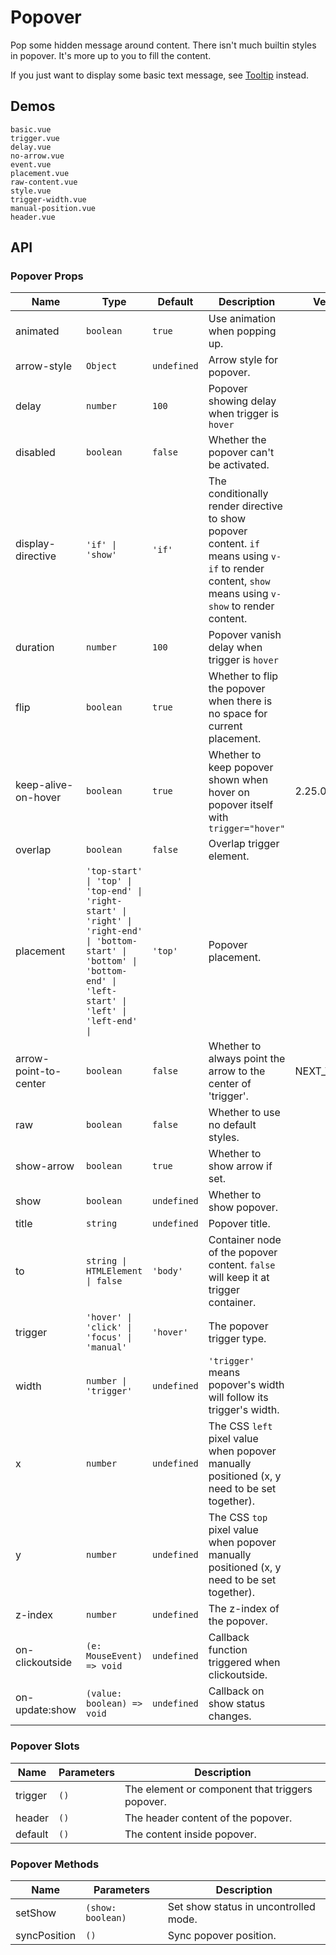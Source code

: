 # Popover

Pop some hidden message around content. There isn't much builtin styles in popover. It's more up to you to fill the content.

If you just want to display some basic text message, see [Tooltip](tooltip) instead.

## Demos

```demo
basic.vue
trigger.vue
delay.vue
no-arrow.vue
event.vue
placement.vue
raw-content.vue
style.vue
trigger-width.vue
manual-position.vue
header.vue
```

## API

### Popover Props

| Name | Type | Default | Description | Version |
| --- | --- | --- | --- | --- |
| animated | `boolean` | `true` | Use animation when popping up. |  |
| arrow-style | `Object` | `undefined` | Arrow style for popover. |  |
| delay | `number` | `100` | Popover showing delay when trigger is `hover` |  |
| disabled | `boolean` | `false` | Whether the popover can't be activated. |  |
| display-directive | `'if' \| 'show'` | `'if'` | The conditionally render directive to show popover content. `if` means using `v-if` to render content, `show` means using `v-show` to render content. |  |
| duration | `number` | `100` | Popover vanish delay when trigger is `hover` |  |
| flip | `boolean` | `true` | Whether to flip the popover when there is no space for current placement. |  |
| keep-alive-on-hover | `boolean` | `true` | Whether to keep popover shown when hover on popover itself with `trigger="hover"` | 2.25.0 |
| overlap | `boolean` | `false` | Overlap trigger element. |  |
| placement | `'top-start' \| 'top' \| 'top-end' \| 'right-start' \| 'right' \| 'right-end' \| 'bottom-start' \| 'bottom' \| 'bottom-end' \| 'left-start' \| 'left' \| 'left-end' \| ` | `'top'` | Popover placement. |  |
| arrow-point-to-center | `boolean` | `false` | Whether to always point the arrow to the center of 'trigger'. | NEXT_VERSION |
| raw | `boolean` | `false` | Whether to use no default styles. |  |
| show-arrow | `boolean` | `true` | Whether to show arrow if set. |  |
| show | `boolean` | `undefined` | Whether to show popover. |  |
| title | `string` | `undefined` | Popover title. |  |
| to | `string \| HTMLElement \| false` | `'body'` | Container node of the popover content. `false` will keep it at trigger container. |  |
| trigger | `'hover' \| 'click' \| 'focus' \| 'manual'` | `'hover'` | The popover trigger type. |  |
| width | `number \| 'trigger'` | `undefined` | `'trigger'` means popover's width will follow its trigger's width. |  |
| x | `number` | `undefined` | The CSS `left` pixel value when popover manually positioned (x, y need to be set together). |  |
| y | `number` | `undefined` | The CSS `top` pixel value when popover manually positioned (x, y need to be set together). |  |
| z-index | `number` | `undefined` | The z-index of the popover. |  |
| on-clickoutside | `(e: MouseEvent) => void` | `undefined` | Callback function triggered when clickoutside. |  |
| on-update:show | `(value: boolean) => void` | `undefined` | Callback on show status changes. |  |

### Popover Slots

| Name    | Parameters | Description                                     |
| ------- | ---------- | ----------------------------------------------- |
| trigger | `()`       | The element or component that triggers popover. |
| header  | `()`       | The header content of the popover.              |
| default | `()`       | The content inside popover.                     |

### Popover Methods

| Name         | Parameters        | Description                           |
| ------------ | ----------------- | ------------------------------------- |
| setShow      | `(show: boolean)` | Set show status in uncontrolled mode. |
| syncPosition | `()`              | Sync popover position.                |
